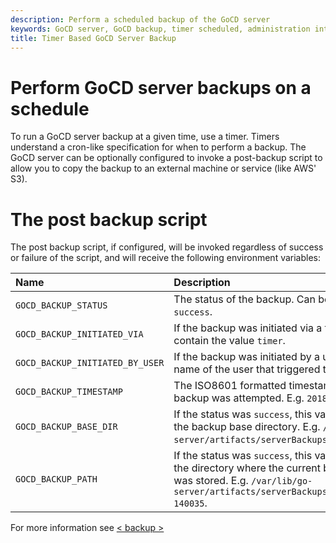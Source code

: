 ```yaml
---
description: Perform a scheduled backup of the GoCD server
keywords: GoCD server, GoCD backup, timer scheduled, administration interface, backup
title: Timer Based GoCD Server Backup
---
```


# Perform GoCD server backups on a schedule

To run a GoCD server backup at a given time, use a timer. Timers understand a cron-like specification for when to perform a backup. The GoCD server can be optionally configured to invoke a post-backup script to allow you to copy the backup to an external machine or service (like AWS' S3).

# The post backup script

The post backup script, if configured, will be invoked regardless of success or failure of the script, and will receive the following environment variables:

| Name                            | Description                                                                                                                                                                                   |
|:--------------------------------|:----------------------------------------------------------------------------------------------------------------------------------------------------------------------------------------------|
| `GOCD_BACKUP_STATUS`            | The status of the backup. Can be `failure` or `success`.                                                                                                                                      |
| `GOCD_BACKUP_INITIATED_VIA`     | If the backup was initiated via a timer, this will contain the value `timer`.                                                                                                                 |
| `GOCD_BACKUP_INITIATED_BY_USER` | If the backup was initiated by a user, the login name of the user that triggered the backup.                                                                                                  |
| `GOCD_BACKUP_TIMESTAMP`         | The ISO8601 formatted timestamp when the backup was attempted. E.g. `2018-08-29T14:00:35Z`.                                                                                                   |
| `GOCD_BACKUP_BASE_DIR`          | If the status was `success`, this variable will contain the backup base directory. E.g. `/var/lib/go-server/artifacts/serverBackups`.                                                         |
| `GOCD_BACKUP_PATH`              | If the status was `success`, this variable will contain the directory where the current backup snapshot was stored. E.g. `/var/lib/go-server/artifacts/serverBackups/backup_20180829-140035`. |

For more information see [< backup >](../configuration/configuration_reference.html#backup)
